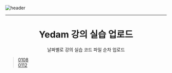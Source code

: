 ![header](https://capsule-render.vercel.app/api?type=Waving&color=gradient&height=300&section=header&text=Yedam%20project&fontSize=100&animation=fadeIn&fontAlignY=38&desc=Yedam%20Programming&descAlignY=60&descAlign=78)
<hr>
<div align = center>
  <h1>Yedam 강의 실습 업로드</h1>
</div>
<div align = center>
  날짜별로 강의 실습 코드
  파일 순차 업로드
</div>

> [0108](https://github.com/KwonDongIk/Yedam_Java_Fullstack/tree/main/0108) <br>
> [0112](https://github.com/KwonDongIk/Yedam_Java_Fullstack/tree/main/0108)
